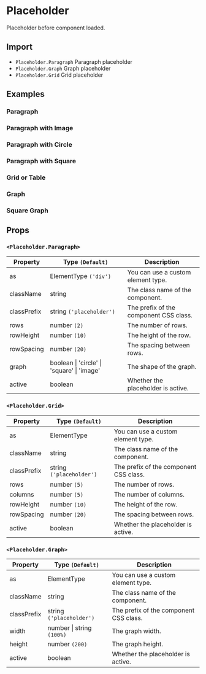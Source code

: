 # Placeholder

Placeholder before component loaded.

## Import

<!--{include:<import-guide>}-->

- `Placeholder.Paragraph` Paragraph placeholder
- `Placeholder.Graph` Graph placeholder
- `Placeholder.Grid` Grid placeholder

## Examples

### Paragraph

<!--{include:`paragraph.md`}-->

### Paragraph with Image

<!--{include:`paragraph-image.md`}-->

### Paragraph with Circle

<!--{include:`paragraph-graph.md`}-->

### Paragraph with Square

<!--{include:`paragraph-square.md`}-->

### Grid or Table

<!--{include:`grid.md`}-->

### Graph

<!--{include:`graph.md`}-->

### Square Graph

<!--{include:`graph-square.md`}-->

## Props

### `<Placeholder.Paragraph>`

| Property    | Type `(Default)`                           | Description                            |
| ----------- | ------------------------------------------ | -------------------------------------- |
| as          | ElementType `('div')`                      | You can use a custom element type.     |
| className   | string                                     | The class name of the component.       |
| classPrefix | string `('placeholder')`                   | The prefix of the component CSS class. |
| rows        | number `(2)`                               | The number of rows.                    |
| rowHeight   | number `(10)`                              | The height of the row.                 |
| rowSpacing  | number `(20)`                              | The spacing between rows.              |
| graph       | boolean \| 'circle' \| 'square' \| 'image' | The shape of the graph.                |
| active      | boolean                                    | Whether the placeholder is active.     |

### `<Placeholder.Grid>`

| Property    | Type `(Default)`         | Description                            |
| ----------- | ------------------------ | -------------------------------------- |
| as          | ElementType              | You can use a custom element type.     |
| className   | string                   | The class name of the component.       |
| classPrefix | string `('placeholder')` | The prefix of the component CSS class. |
| rows        | number `(5)`             | The number of rows.                    |
| columns     | number `(5)`             | The number of columns.                 |
| rowHeight   | number `(10)`            | The height of the row.                 |
| rowSpacing  | number `(20)`            | The spacing between rows.              |
| active      | boolean                  | Whether the placeholder is active.     |

### `<Placeholder.Graph>`

| Property    | Type `(Default)`          | Description                            |
| ----------- | ------------------------- | -------------------------------------- |
| as          | ElementType               | You can use a custom element type.     |
| className   | string                    | The class name of the component.       |
| classPrefix | string `('placeholder')`  | The prefix of the component CSS class. |
| width       | number \| string `(100%)` | The graph width.                       |
| height      | number `(200)`            | The graph height.                      |
| active      | boolean                   | Whether the placeholder is active.     |
